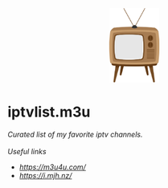 <p align="center"><a href="https://github.com/lenadlm/iptv.m3u/" target="_blank"><img width="100" src="tv.png" alt="logo"/></a></p>

# iptvlist.m3u
<i>Curated list of my favorite iptv channels.<i> 
<br></br>
<i>Useful links<i>


<ul>
  <li> <a href="https://m3u4u.com/" target="_blank" rel="noopener noreferrer">https://m3u4u.com/</a> </li>
  <li> <a href="https://i.mjh.nz" target="_blank" rel="noopener noreferrer">https://i.mjh.nz/</a> </li>
</ul>
